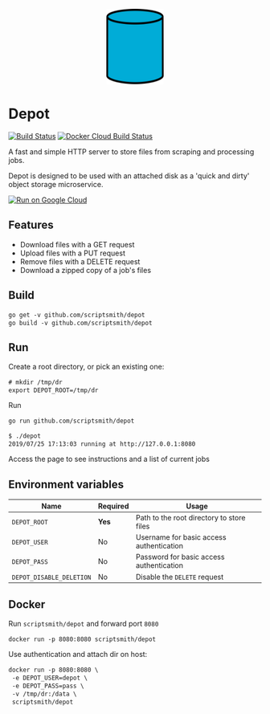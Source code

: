 <p align="center">
<img src="assets/logo.png" height="150">
</p>

# Depot

[![Build Status](https://travis-ci.org/ScriptSmith/depot.svg?branch=master)](https://travis-ci.org/ScriptSmith/depot)
[![Docker Cloud Build Status](https://img.shields.io/docker/cloud/build/scriptsmith/depot)](https://hub.docker.com/r/scriptsmith/depot)

A fast and simple HTTP server to store files from scraping and processing jobs.

Depot is designed to be used with an attached disk as a 'quick and dirty' object storage microservice.

[![Run on Google Cloud](https://storage.googleapis.com/cloudrun/button.svg)](https://console.cloud.google.com/cloudshell/editor?shellonly=true&cloudshell_image=gcr.io/cloudrun/button&cloudshell_git_repo=https://github.com/scriptsmith/depot.git)

## Features
- Download files with a GET request
- Upload files with a PUT request
- Remove files with a DELETE request
- Download a zipped copy of a job's files


## Build
```
go get -v github.com/scriptsmith/depot
go build -v github.com/scriptsmith/depot
```

## Run
Create a root directory, or pick an existing one:

```
# mkdir /tmp/dr
export DEPOT_ROOT=/tmp/dr
```

Run

```
go run github.com/scriptsmith/depot
```

```
$ ./depot
2019/07/25 17:13:03 running at http://127.0.0.1:8080
```

Access the page to see instructions and a list of current jobs

## Environment variables
|Name                    |Required|Usage                                    |
|------------------------|--------|-----------------------------------------|
|`DEPOT_ROOT`            |**Yes** |Path to the root directory to store files|
|`DEPOT_USER`            |No      |Username for basic access authentication |
|`DEPOT_PASS`            |No      |Password for basic access authentication |
|`DEPOT_DISABLE_DELETION`|No      |Disable the `DELETE` request             |

## Docker

Run `scriptsmith/depot` and forward port `8080`
```
docker run -p 8080:8080 scriptsmith/depot
```

Use authentication and attach dir on host:

```
docker run -p 8080:8080 \
 -e DEPOT_USER=depot \
 -e DEPOT_PASS=pass \
 -v /tmp/dr:/data \
 scriptsmith/depot
```

